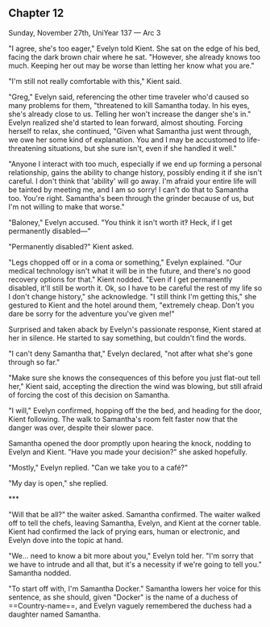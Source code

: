 ## Chapter 12

Sunday, November 27th, UniYear 137 — Arc 3

"I agree, she's too eager," Evelyn told Kient. She sat on the edge of his bed, facing the dark brown chair where he sat. "However, she already knows too much. Keeping her out may be worse than letting her know what you are."

"I'm still not really comfortable with this," Kient said.

"Greg," Evelyn said, referencing the other time traveler who'd caused so many problems for them, "threatened to kill Samantha today. In his eyes, she's already close to us. Telling her won't increase the danger she's in." Evelyn realized she'd started to lean forward, almost shouting. Forcing herself to relax, she continued, "Given what Samantha just went through, we owe her some kind of explanation. You and I may be accustomed to life-threatening situations, but she sure isn't, even if she handled it well."

"Anyone I interact with too much, especially if we end up forming a personal relationship, gains the ability to change history, possibly ending it if she isn't careful. I don't think that 'ability' will go away. I'm afraid your entire life will be tainted by meeting me, and I am so sorry! I can't do that to Samantha too. You're right. Samantha's been through the grinder because of us, but I'm not willing to make that worse."

"Baloney," Evelyn accused. "You think it isn't worth it‽ Heck, if I get permanently disabled—"

"Permanently disabled?" Kient asked.

"Legs chopped off or in a coma or something," Evelyn explained. "Our medical technology isn't what it will be in the future, and there's no good recovery options for that." Kient nodded. "Even if I get permanently disabled, it'll still be worth it. Ok, so I have to be careful the rest of my life so I don't change history," she acknowledge. "I still think I'm getting this," she gestured to Kient and the hotel around them, "extremely cheap. Don't you dare be sorry for the adventure you've given me!"

Surprised and taken aback by Evelyn's passionate response, Kient stared at her in silence. He started to say something, but couldn't find the words.

"I can't deny Samantha that," Evelyn declared, "not after what she's gone through so far."

"Make sure she knows the consequences of this before you just flat-out tell her," Kient said, accepting the direction the wind was blowing, but still afraid of forcing the cost of this decision on Samantha.

"I will," Evelyn confirmed, hopping off the the bed, and heading for the door, Kient following. The walk to Samantha's room felt faster now that the danger was over, despite their slower pace.

Samantha opened the door promptly upon hearing the knock, nodding to Evelyn and Kient. "Have you made your decision?" she asked hopefully.

"Mostly," Evelyn replied. "Can we take you to a café?"

"My day is open," she replied.

\*\*\*

"Will that be all?" the waiter asked. Samantha confirmed. The waiter walked off to tell the chefs, leaving Samantha, Evelyn, and Kient at the corner table. Kient had confirmed the lack of prying ears, human or electronic, and Evelyn dove into the topic at hand.

"We… need to know a bit more about you," Evelyn told her. "I'm sorry that we have to intrude and all that, but it's a necessity if we're going to tell you." Samantha nodded.

"To start off with, I'm Samantha Docker." Samantha lowers her voice for this sentence, as she should, given "Docker" is the name of a duchess of ==Country-name==, and Evelyn vaguely remembered the duchess had a daughter named Samantha. 
